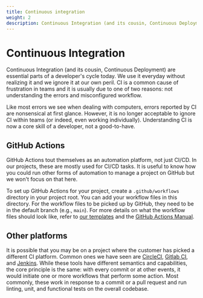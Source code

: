 ```yaml
---
title: Continuous integration
weight: 2
description: Continuous Integration (and its cousin, Continuous Deployment) are essential parts of a developer's cycle today. We use it everyday without realizing it and we ignore it at our own peril.
---
```


# Continuous Integration

Continuous Integration (and its cousin, Continuous Deployment) are essential parts of a developer's cycle today. We use it everyday without realizing it and we ignore it at our own peril. CI is a common cause of frustration in teams and it is usually due to one of two reasons: not understanding the errors and misconfigured workflow.

Like most errors we see when dealing with computers, errors reported by CI are nonsensical at first glance. However, it is no longer acceptable to ignore CI within teams (or indeed, even working individually). Understanding CI is now a core skill of a developer, not a good-to-have.

## GitHub Actions

GitHub Actions tout themselves as an automation platform, not just CI/CD. In our projects, these are mostly used for CI/CD tasks. It is useful to know how you could run other forms of automation to manage a project on GitHub but we won't focus on that here.

To set up GitHub Actions for your project, create a `.github/workflows` directory in your project root. You can add your workflow files in this directory. For the workflow files to be picked up by GitHub, they need to be in the default branch (e.g., `main`). For more details on what the workflow files should look like, refer to [our templates](https://github.com/contrib-tracker/backend/tree/main/.github/workflows) and the [GitHub Actions Manual](https://docs.github.com/en/actions).

## Other platforms

It is possible that you may be on a project where the customer has picked a different CI platform. Common ones we have seen are [CircleCI](https://circleci.com/docs), [Gitlab CI](https://docs.gitlab.com/ee/ci/quick_start/), and [Jenkins](https://jenkins.io/doc). While these tools have different semantics and capabilities, the core principle is the same: with every commit or at other events, it would initiate one or more workflows that perform some action. Most commonly, these work in response to a commit or a pull request and run linting, unit, and functional tests on the overall codebase.
